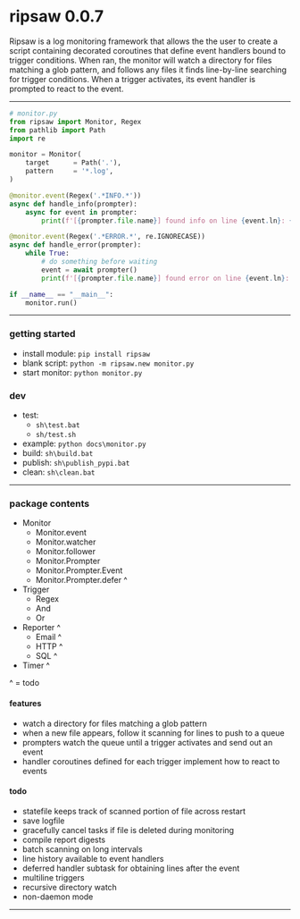 # ripsaw 0.0.7

Ripsaw is a log monitoring framework that allows the the user to create a script containing decorated coroutines that define event handlers bound to trigger conditions. 
When ran, the monitor will watch a directory for files matching a glob pattern, and follows any files it finds line-by-line searching for trigger conditions. When a trigger activates, its event handler is prompted to react to the event. 

---
```python
# monitor.py
from ripsaw import Monitor, Regex
from pathlib import Path
import re

monitor = Monitor(
    target      = Path('.'),
    pattern     = '*.log',
)

@monitor.event(Regex('.*INFO.*'))
async def handle_info(prompter):
    async for event in prompter:
        print(f'[{prompter.file.name}] found info on line {event.ln}: {event.line.strip()}, {event.match}')

@monitor.event(Regex('.*ERROR.*', re.IGNORECASE))
async def handle_error(prompter):
    while True:
        # do something before waiting
        event = await prompter()
        print(f'[{prompter.file.name}] found error on line {event.ln}: {event.line.strip()}, {event.match}')

if __name__ == "__main__":
    monitor.run()
```

---
### getting started
* install module: `pip install ripsaw` 
* blank script: `python -m ripsaw.new monitor.py`
* start monitor: `python monitor.py`

### dev
* test: 
    * `sh\test.bat`
    * `sh/test.sh`
* example: `python docs\monitor.py`  
* build: `sh\build.bat`
* publish: `sh\publish_pypi.bat`
* clean: `sh\clean.bat`


---
### package contents
* Monitor
    * Monitor.event
    * Monitor.watcher
    * Monitor.follower
    * Monitor.Prompter
    * Monitor.Prompter.Event
    * Monitor.Prompter.defer ^
* Trigger
    * Regex
    * And
    * Or
* Reporter ^
    * Email ^
    * HTTP ^
    * SQL ^
* Timer ^

^ = todo

#### features
* watch a directory for files matching a glob pattern
* when a new file appears, follow it scanning for lines to push to a queue
* prompters watch the queue until a trigger activates and send out an event
* handler coroutines defined for each trigger implement how to react to events

#### todo
* statefile keeps track of scanned portion of file across restart
* save logfile
* gracefully cancel tasks if file is deleted during monitoring
* compile report digests
* batch scanning on long intervals
* line history available to event handlers
* deferred handler subtask for obtaining lines after the event
* multiline triggers
* recursive directory watch
* non-daemon mode

---
